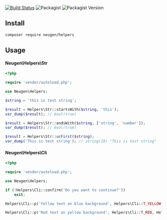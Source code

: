 [![Build Status](https://travis-ci.org/FI-LIFE/helpers.svg?branch=master)](https://travis-ci.org/FI-LIFE/helpers)
![Packagist](https://img.shields.io/packagist/l/neugen/helpers)
![Packagist Version](https://img.shields.io/packagist/v/neugen/helpers)

## Install

```bash
composer require neugen/helpers
```

## Usage

#### Neugen\Helpers\Str 

```php
<?php

require 'vendor/autoload.php';

use Neugen\Helpers;

$string = 'this is test string';

$result = Helpers\Str::startsWith($string, 'this');
var_dump($result); // bool(true)

$result = Helpers\Str::endsWith($string, ['string', 'number']);
var_dump($result); // bool(true)

$result = Helpers\Str::ucFirst($string);
var_dump('This is test string'); // string(19) "This is test string"
```


#### Neugen\Helpers\Cli 

```php
<?php

require 'vendor/autoload.php';

use Neugen\Helpers;

if (!Helpers\Cli::confirm('Do you want to continue?'))
    exit;

Helpers\Cli::p('Yellow text on blue background', Helpers\Cli::T_YELLOW, Helpers\Cli::BG_BLUE);

Helpers\Cli::p('Red text on yellow background', Helpers\Cli::T_RED, Helpers\Cli::BG_YELLOW);
```
